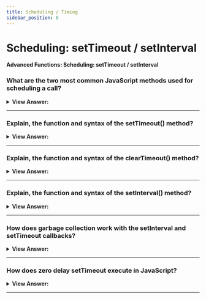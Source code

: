 ```yaml
---
title: Scheduling / Timing
sidebar_position: 8
---
```


# Scheduling: setTimeout / setInterval

**Advanced Functions: Scheduling: setTimeout / setInterval**

<head>
  <title>Scheduling: setTimeout / setInterval - JavaScript Interview Questions & Answers</title>
  <meta charSet="utf-8" />
</head>

### What are the two most common JavaScript methods used for scheduling a call?

<details>
  <summary><strong>View Answer:</strong></summary>
  <div>
  <div><strong>Interview Response:</strong> There are two methods that are commonly used for scheduling calls in JavaScript including the setTimeout and setInterval methods. setTimeout allows us to run a function once after the interval of time. setInterval allows us to run a function repeatedly, starting after the interval of time, then repeating it continuously. Both methods are useful when you need to schedule specific events or actions in JavaScript.</div><br />
  <div><strong>Technical Response:</strong> There are two methods that are commonly used for scheduling calls in JavaScript including the setTimeout and setInterval methods. setTimeout allows us to run a function once after the interval of time. setInterval allows us to run a function repeatedly, starting after the interval of time, then repeating continuously at that interval. Both methods are useful when you need to schedule specific events or actions in JavaScript. These methods are not a part of JavaScript specification. But most environments have the internal scheduler and provide these methods. They are supported in all browsers and Node.js. Both methods are part of the WindowOrGlobalScope interface as a specification.
  </div>
  </div>
</details>

---

### Explain, the function and syntax of the setTimeout() method?

<details>
  <summary><strong>View Answer:</strong></summary>
  <div>
  <div><strong>Interview Response:</strong> The setTimeout method sets a timer which executes a function or piece of code once the timer expires. It takes several arguments and parameters including the callback function, delay time, and optional parameters. The delay time is optional and can be set in milliseconds of time, but it must be a positive integer. The optional parameters can be used to set values in the callback.</div><br />
  <div><strong>Technical Response:</strong> The setTimeout() method of the WindowOrWorkerGlobalScope mixin (and successor to Window.setTimeout()) sets a timer which executes a function or specified piece of code once the timer expires. Parameters include the func/code, delay (optional), and some optional arguments. The func / code is required but delay and optional arguments are not. If the delay parameter is omitted, a value of 0 is used, meaning execute immediately, or more accurately, the next event cycle. Note that in either case, the actual delay may be longer than intended. The returned timerID is a positive integer value which identifies the timer created by the call to setTimeout(); this value can be passed to clearTimeout() to cancel the timeout.
  </div><br />
  <div><strong className="codeExample">Code Example:</strong><br /><br />

<strong>Syntax: </strong> let timerId = setTimeout(func|code, [delay], [arg1], [arg2], ...);<br /><br />

  <div></div>

```js
function sayHi() {
  alert('Hello');
}

setTimeout(sayHi, 1000);

// setTimeout without arguments:

function sayHi(phrase, who) {
  alert(phrase + ', ' + who);
}

setTimeout(sayHi, 1000, 'Hello', 'John'); // Hello, John

// Arrow function implementation
setTimeout(() => alert('Hello'), 1000);
```

  </div>

:::note
We can use the clearTimeout method to clear setTimeout in our code.
:::

  </div>
</details>

---

### Explain, the function and syntax of the clearTimeout() method?

<details>
  <summary><strong>View Answer:</strong></summary>
  <div>
  <div><strong>Interview Response:</strong> The clearTimeout method clears a timer set with the setTimeout method. The timer value returned by setTimeout is used as the parameter for the clearTimeout method.
</div><br />
  <div><strong className="codeExample">Code Example:</strong><br /><br />

  <div></div>

```js
let timerID = setTimeout(() => alert('never happens'), 1000);
alert(timerID); // timer identifier

clearTimeout(timerID);
alert(timerID); // same identifier (does not become null after canceling)
```

:::note
It's worth noting that the pool of IDs used by setTimeout() and setInterval() are shared, which means you can technically use clearTimeout() and clearInterval() interchangeably. However, for clarity, you should avoid doing so.
:::

  </div>
  </div>
</details>

---

### Explain, the function and syntax of the setInterval() method?

<details>
  <summary><strong>View Answer:</strong></summary>
  <div>
  <div><strong>Interview Response:</strong> The setInterval method sets an interval which executes a function or piece of code repeatedly until the interval cleared using the clearInterval method. It takes several arguments and parameters including the callback function, interval time, and optional parameters. The interval delay time is optional and can be set in milliseconds of time to control the interval delay, but it must be a positive integer. The optional parameters can be used to set values in the callback function.</div><br />
  <div><strong>Technical Response:</strong> The setInterval method has the same syntax as setTimeout. Parameters include the func/code, delay (optional), and some optional arguments. The func / code is required but delay and optional arguments are not. The time, in milliseconds (thousandths of a second), the timer should delay in between executions of the specified function or code. See Delay restrictions below for details on the permitted range of delay values. All arguments have the same meaning. But unlike setTimeout it runs the function not only once, but regularly after the given interval of time. To stop further calls, we should call clearInterval(timerId).
  </div><br />
  <div><strong className="codeExample">Code Example:</strong><br /><br />

<strong>Syntax: </strong> let timerId = setInterval(func|code, [delay], [arg1], [arg2], ...);<br /><br />

  <div></div>

```js
// repeat with the interval of 2 seconds
let timerId = setInterval(() => alert('tick'), 2000);

// after 5 seconds stop
setTimeout(() => {
  clearInterval(timerId);
  alert('stop');
}, 5000);
```

  </div>
  </div>
</details>

---

### How does garbage collection work with the setInterval and setTimeout callbacks?

<details>
  <summary><strong>View Answer:</strong></summary>
  <div>
  <div><strong>Interview Response:</strong> When a function is passed in setInterval or setTimeout, an internal reference is created to it and saved in the scheduler. It prevents the function from being garbage collected, even if there are no other references to it. For setInterval the function stays in memory until clearInterval is called, but for setTimeout the variables are alive until the callback is complete.</div><br />
  <div><strong>Technical Response:</strong> When a function is passed in setInterval/setTimeout, an internal reference is created to it and saved in the scheduler. It prevents the function from being garbage collected, even if there are no other references to it. For setInterval the function stays in memory until clearInterval is called. There is a side-effect. A function references the outer lexical environment, so, while it lives, outer variables live too. They may take much more memory than the function itself. So, when we do not need the scheduled function anymore, it is better to cancel it, even if it is small.
  </div><br />
  <div><strong className="codeExample">Code Example:</strong><br /><br />

  <div></div>

```js
// the function stays in memory until the scheduler calls it
setTimeout(function() {...}, 100);
```

:::note
There is a side-effect. A function references the outer lexical environment, so, while it lives, outer variables live too. They may take much more memory than the function itself. So, when we do not need the scheduled function anymore, it is better to cancel it, even if it’s very small.
:::

  </div>
  </div>
</details>

---

### How does zero delay setTimeout execute in JavaScript?

<details>
  <summary><strong>View Answer:</strong></summary>
  <div>
  <div><strong>Interview Response:</strong> In JavaScript, zero delay setTimeout schedules the execution of the function call after the current execution is complete. The function is scheduled to run after the current script.
</div><br />
  <div><strong className="codeExample">Code Example:</strong><br /><br />

  <div></div>

```js
setTimeout(() => alert('World')); // returns second

alert('Hello'); // returns first
```

:::note
There are also advanced browser-related use cases of zero-delay timeout such as splitting CPU-hungry tasks.
:::

  </div>
  </div>
</details>

---
